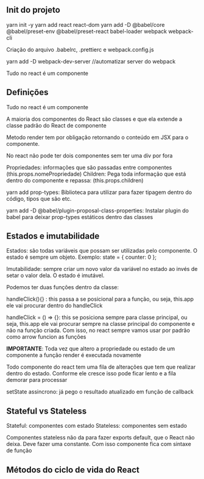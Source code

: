 ## Init do projeto

yarn init -y
yarn add react react-dom
yarn add -D @babel/core @babel/preset-env @babel/preset-react babel-loader webpack webpack-cli

Criação do arquivo .babelrc, .prettierc e webpack.config.js

yarn add -D webpack-dev-server //automatizar server do webpack

Tudo no react é um componente

## Definições

Tudo no react é um componente

A maioria dos componentes do React são classes e que ela extende a classe padrão do React de componente

Metodo render tem por obligação retornando o conteúdo em JSX para o componente.

No react não pode ter dois componentes sem ter uma div por fora

Propriedades: informações que são passadas entre componentes (this.props.nomePropriedade)
Children: Pega toda informação que está dentro do componente e repassa: (this.props.children)

yarn add prop-types: Biblioteca para utilizar para fazer tipagem dentro do código, tipos que são etc.

yarn add -D @babel/plugin-proposal-class-properties: Instalar plugin do babel para deixar prop-types estáticos dentro das classes


## Estados e imutabilidade

Estados: são todas variáveis que possam ser utilizadas pelo componente.
O estado é sempre um objeto. Exemplo:
 state = {
    counter: 0
  };

Imutabilidade: sempre criar um novo valor da variável no estado ao invés de setar o valor dela.
O estado é imutável.

Podemos ter duas funções dentro da classe: 

handleClick(){} : this passa a se posicional para a função, ou seja, this.app ele vai procurar dentro do handleClick

handleClick = () => {}: this se posiciona sempre para classe principal, ou seja, this.app ele vai procurar sempre na classe principal do componente e não na função criada. Com isso, no react sempre vamos usar por padrão como arrow funcion as funções

__IMPORTANTE__: Toda vez que altero a propriedade ou estado de um componente a função render é executada novamente

Todo componente do react tem uma fila de alterações que tem que realizar dentro do estado.
Conforme ele cresce isso pode ficar lento e a fila demorar para processar

setState assincrono: já pego o resultado atualizado em função de callback

## Stateful vs Stateless

Stateful: componentes com estado
Stateless: componentes sem estado

Componentes stateless não da para fazer exports default, que o React não deixa. Deve fazer uma constante.
Com isso componente fica com sintaxe de função


## Métodos do ciclo de vida do React

